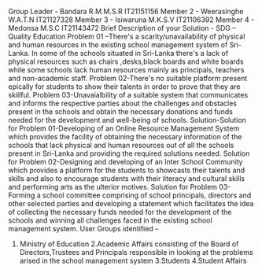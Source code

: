 Group Leader - Bandara R.M.M.S.R IT21151156
Member 2 - Weerasinghe W.A.T.N IT21127328
Member 3 - Isiwaruna M.K.S.V IT21106392
Member 4 - Medonsa M.S.C IT21143472
Brief Description of your Solution - SDG – Quality Education
Problem 01 –There's a scarity/unavailability of physical and human resources in the existing school management system of Sri-Lanka. In some of the schools situated in Sri-Lanka there's a lack of physical resources such as chairs ,desks,black boards and white boards while some schools lack human resources mainly as principals, teachers and non-academic staff.
Problem 02-There's no suitable platform present epically for students to show their talents in order to prove that they are skillful.
Problem 03-Unavaialbility of a suitable system that communicates and informs the respective parties about the challenges and obstacles present in the schools and obtain the necessary donations and funds needed for the development and well-being of schools.
Solution-Solution for Problem 01-Developing of an Online Resource 
Management System which provides the facility of obtaining the necessary information of the schools that lack physical and human resources out of all the schools present in Sri-Lanka and providing the required solutions needed.
Solution for Problem 02-Designing and developing of an Inter School Community which provides a platform for the students to showcasts their talents and skills and also to encourage students with their literacy and cultural skills and performing arts as the ulterior motives.
Solution for Problem 03-Forming a school committee comprising of school principals, directors and other selected parties and developing a statement which facilitates the idea of collecting the necessary funds needed for the development of the schools and winning all challenges faced in the existing school management system.
User Groups identified – 
1. Ministry of Education
2.Academic Affairs consisting of the Board of Directors,Trustees and Principals responsible in looking at the problems arised in the school management system
3.Students
4.Student Affairs
